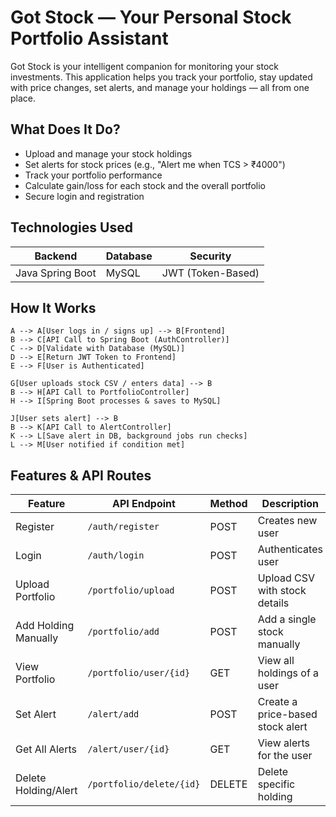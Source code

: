 # Got Stock — Your Personal Stock Portfolio Assistant
Got Stock is your intelligent companion for monitoring your stock investments. This application helps you track your portfolio, stay updated with price changes, set alerts, and manage your holdings — all from one place.

## What Does It Do?
 - Upload and manage your stock holdings
 - Set alerts for stock prices (e.g., "Alert me when TCS > ₹4000")
 - Track your portfolio performance
 - Calculate gain/loss for each stock and the overall portfolio
 - Secure login and registration

## Technologies Used
| Backend          | Database | Security          |
| ---------------- | -------- | ----------------- |
| Java Spring Boot | MySQL    | JWT (Token-Based) |

 ## How It Works
    A --> A[User logs in / signs up] --> B[Frontend]
    B --> C[API Call to Spring Boot (AuthController)]
    C --> D[Validate with Database (MySQL)]
    D --> E[Return JWT Token to Frontend]
    E --> F[User is Authenticated]
    
    G[User uploads stock CSV / enters data] --> B
    B --> H[API Call to PortfolioController]
    H --> I[Spring Boot processes & saves to MySQL]
    
    J[User sets alert] --> B
    B --> K[API Call to AlertController]
    K --> L[Save alert in DB, background jobs run checks]
    L --> M[User notified if condition met]


## Features & API Routes
| Feature              | API Endpoint             | Method | Description                      |
| -------------------- | ------------------------ | ------ | -------------------------------- |
| Register             | `/auth/register`         | POST   | Creates new user                 |
| Login                | `/auth/login`            | POST   | Authenticates user               |
| Upload Portfolio     | `/portfolio/upload`      | POST   | Upload CSV with stock details    |
| Add Holding Manually | `/portfolio/add`         | POST   | Add a single stock manually      |
| View Portfolio       | `/portfolio/user/{id}`   | GET    | View all holdings of a user      |
| Set Alert            | `/alert/add`             | POST   | Create a price-based stock alert |
| Get All Alerts       | `/alert/user/{id}`       | GET    | View alerts for the user         |
| Delete Holding/Alert | `/portfolio/delete/{id}` | DELETE | Delete specific holding          |









